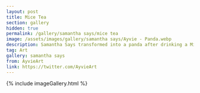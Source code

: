 ```yaml
---
layout: post
title: Mice Tea
section: gallery
hidden: true
permalink: /gallery/samantha says/mice tea
image: /assets/images/gallery/samantha says/Ayvie - Panda.webp
description: Samantha Says transformed into a panda after drinking a Mice Tea, commissioned from AyvieArt.
tag: Art
gallery: samantha says
from: AyvieArt
link: https://twitter.com/AyvieArt
---
```

{% include imageGallery.html %}